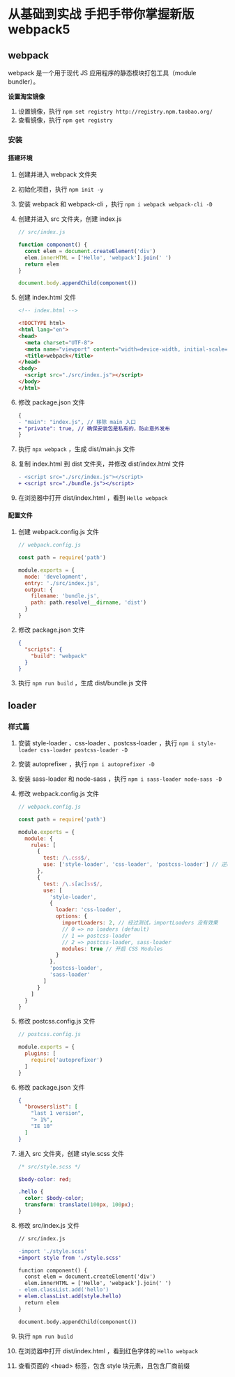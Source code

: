 # 从基础到实战 手把手带你掌握新版 webpack5

## webpack

webpack 是一个用于现代 JS 应用程序的静态模块打包工具（module bundler）。



**设置淘宝镜像**

1. 设置镜像，执行 `npm set registry http://registry.npm.taobao.org/`
2. 查看镜像，执行 `npm get registry`



### 安装

#### 搭建环境

1. 创建并进入 webpack 文件夹

2. 初始化项目，执行 `npm init -y`

3. 安装 webpack 和 webpack-cli ，执行 `npm i webpack webpack-cli -D`

4. 创建并进入 src 文件夹，创建 index.js

   ```js
   // src/index.js
   
   function component() {
     const elem = document.createElement('div')
     elem.innerHTML = ['Hello', 'webpack'].join(' ')
     return elem
   }
   
   document.body.appendChild(component())
   ```

5. 创建 index.html 文件

   ```html
   <!-- index.html -->
   
   <!DOCTYPE html>
   <html lang="en">
   <head>
     <meta charset="UTF-8">
     <meta name="viewport" content="width=device-width, initial-scale=1.0">
     <title>webpack</title>
   </head>
   <body>
     <script src="./src/index.js"></script>
   </body>
   </html>
   ```

6. 修改 package.json 文件

   ```diff
   {
   - "main": "index.js", // 移除 main 入口
   + "private": true, // 确保安装包是私有的，防止意外发布
   }
   ```

7. 执行 `npx webpack` ，生成 dist/main.js 文件

8. 复制 index.html 到 dist 文件夹，并修改 dist/index.html 文件

   ```diff
   - <script src="./src/index.js"></script>
   + <script src="./bundle.js"></script>
   ```

9. 在浏览器中打开 dist/index.html ，看到 `Hello webpack`



#### 配置文件

1. 创建 webpack.config.js 文件

   ```js
   // webpack.config.js
   
   const path = require('path')
   
   module.exports = {
     mode: 'development',
     entry: './src/index.js',
     output: {
       filename: 'bundle.js',
       path: path.resolve(__dirname, 'dist')
     }
   }
   ```

2. 修改 package.json 文件

   ```json
   {
     "scripts": {
       "build": "webpack"
     }
   }
   ```

3. 执行 `npm run build` ，生成 dist/bundle.js 文件



## loader

### 样式篇

1. 安装 style-loader 、css-loader 、postcss-loader ，执行 `npm i style-loader css-loader postcss-loader -D`

2. 安装 autoprefixer ，执行 `npm i autoprefixer -D`

3. 安装 sass-loader 和 node-sass ，执行 `npm i sass-loader node-sass -D`

4. 修改 webpack.config.js 文件

   ```js
   // webpack.config.js
   
   const path = require('path')
   
   module.exports = {
     module: {
       rules: [
         {
           test: /\.css$/,
           use: ['style-loader', 'css-loader', 'postcss-loader'] // 逆序执行
         },
         {
           test: /\.s[ac]ss$/,
           use: [
             'style-loader',
             {
               loader: 'css-loader',
               options: {
                 importLoaders: 2, // 经过测试，importLoaders 没有效果
                 // 0 => no loaders (default)
                 // 1 => postcss-loader
                 // 2 => postcss-loader, sass-loader
                 modules: true // 开启 CSS Modules
               }
             },
             'postcss-loader',
             'sass-loader'
           ]
         }
       ]
     }
   }
   ```

5. 修改 postcss.config.js 文件

   ```js
   // postcss.config.js
   
   module.exports = {
     plugins: [
       require('autoprefixer')
     ]
   }
   ```

6. 修改 package.json 文件

   ```json
   {
     "browserslist": [
       "last 1 version",
       "> 1%",
       "IE 10"
     ]
   }
   ```

7. 进入 src 文件夹，创建 style.scss 文件

   ```scss
   /* src/style.scss */
   
   $body-color: red;
   
   .hello {
     color: $body-color;
     transform: translate(100px, 100px);
   }
   ```

8. 修改 src/index.js 文件

   ```diff
   // src/index.js
   
   -import './style.scss'
   +import style from './style.scss'
   
   function component() {
     const elem = document.createElement('div')
     elem.innerHTML = ['Hello', 'webpack'].join(' ')
   - elem.classList.add('hello')
   + elem.classList.add(style.hello)
     return elem
   }
   
   document.body.appendChild(component())
   ```

9. 执行 `npm run build`

10. 在浏览器中打开 dist/index.html ，看到红色字体的 `Hello webpack`

11. 查看页面的 \<head\> 标签，包含 style 块元素，且包含厂商前缀



